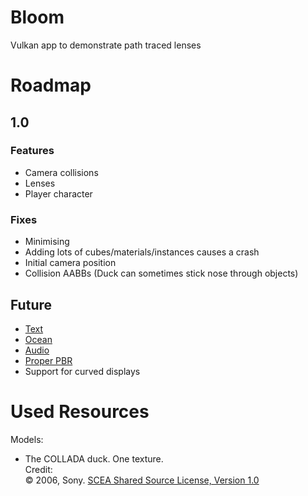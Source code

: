 # Bloom

Vulkan app to demonstrate path traced lenses

# Roadmap

## 1.0

### Features

- Camera collisions
- Lenses
- Player character

### Fixes

- Minimising
- Adding lots of cubes/materials/instances causes a crash
- Initial camera position
- Collision AABBs (Duck can sometimes stick nose through objects)

## Future

- [Text](https://youtu.be/SO83KQuuZvg)
- [Ocean](https://youtu.be/yPfagLeUa7k)
- [Audio](https://youtu.be/u6EuAUjq92k)
- [Proper PBR](https://pbr-book.org/4ed/)
- Support for curved displays

# Used Resources

Models:

- The COLLADA duck. One texture.<br>Credit:<br>&copy; 2006, Sony. [SCEA Shared Source License, Version 1.0](https://spdx.org/licenses/SCEA.html)<br>
